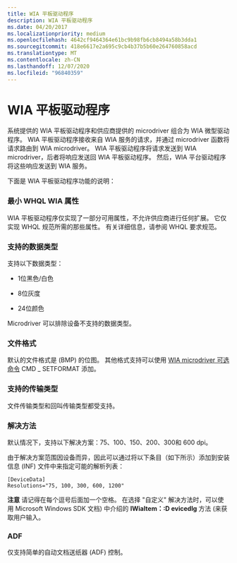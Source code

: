 ```yaml
---
title: WIA 平板驱动程序
description: WIA 平板驱动程序
ms.date: 04/20/2017
ms.localizationpriority: medium
ms.openlocfilehash: 4642cf9464364e61bc9b98fb6cb8494a58b3dda1
ms.sourcegitcommit: 418e6617e2a695c9cb4b37b5b60e264760858acd
ms.translationtype: MT
ms.contentlocale: zh-CN
ms.lasthandoff: 12/07/2020
ms.locfileid: "96840359"
---
```

# <a name="wia-flatbed-driver"></a>WIA 平板驱动程序





系统提供的 WIA 平板驱动程序和供应商提供的 microdriver 组合为 WIA 微型驱动程序。 WIA 平板驱动程序接收来自 WIA 服务的请求，并通过 microdriver 函数将请求路由到 WIA microdriver。 WIA 平板驱动程序将请求发送到 WIA microdriver，后者将响应发送回 WIA 平板驱动程序。 然后，WIA 平台驱动程序将这些响应发送到 WIA 服务。

下面是 WIA 平板驱动程序功能的说明：

### <a name="minimum-whql-wia-properties"></a>最小 WHQL WIA 属性

WIA 平板驱动程序仅实现了一部分可用属性，不允许供应商进行任何扩展。 它仅实现 WHQL 规范所需的那些属性。 有关详细信息，请参阅 WHQL 要求规范。

### <a name="supported-data-types"></a>支持的数据类型

支持以下数据类型：

-   1位黑色/白色

-   8位灰度

-   24位颜色

Microdriver 可以排除设备不支持的数据类型。

### <a name="file-formats"></a>文件格式

默认的文件格式是 (BMP) 的位图。 其他格式支持可以使用 [WIA microdriver 可选命令](./optional-commands.md) CMD \_ SETFORMAT 添加。

### <a name="supported-transfer-types"></a>支持的传输类型

文件传输类型和回叫传输类型都受支持。

### <a name="resolution"></a>解决方法

默认情况下，支持以下解决方案：75、100、150、200、300和 600 dpi。

由于解决方案范围因设备而异，因此可以通过将以下条目（如下所示）添加到安装信息 (INF) 文件中来指定可能的解析列表：

```INF
[DeviceData]
Resolutions="75, 100, 300, 600, 1200"
```

**注意**   请记得在每个逗号后面加一个空格。
在选择 "自定义" 解决方法时，可以使用 Microsoft Windows SDK 文档) 中介绍的 **IWiaItem：:D evicedlg** 方法 (来获取用户输入。

 

### <a name="adf"></a>ADF

仅支持简单的自动文档送纸器 (ADF) 控制。

 

